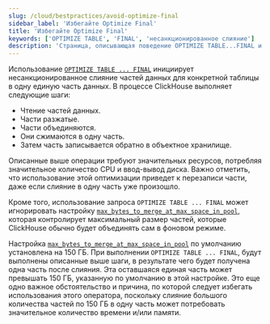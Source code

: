 ```yaml
---
slug: /cloud/bestpractices/avoid-optimize-final
sidebar_label: 'Избегайте Optimize Final'
title: 'Избегайте Optimize Final'
keywords: ['OPTIMIZE TABLE', 'FINAL', 'несанкционированное слияние']
description: 'Страница, описывающая поведение OPTIMIZE TABLE...FINAL и причины, по которым следует его избегать'
---
```


Использование [`OPTIMIZE TABLE ... FINAL`](/sql-reference/statements/optimize/) инициирует несанкционированное слияние частей данных для конкретной таблицы в одну единую часть данных. 
В процессе ClickHouse выполняет следующие шаги:

- Чтение частей данных.
- Части разжатые.
- Части объединяются.
- Они сжимаются в одну часть.
- Затем часть записывается обратно в объектное хранилище.

Описанные выше операции требуют значительных ресурсов, потребляя значительное количество CPU и ввод-вывод диска. 
Важно отметить, что использование этой оптимизации приведет к перезаписи части, 
даже если слияние в одну часть уже произошло.

Кроме того, использование запроса `OPTIMIZE TABLE ... FINAL` может игнорировать 
настройку [`max_bytes_to_merge_at_max_space_in_pool`](/operations/settings/merge-tree-settings#max-bytes-to-merge-at-max-space-in-pool), которая контролирует максимальный размер частей,
которые ClickHouse обычно будет объединять сам в фоновом режиме.

Настройка [`max_bytes_to_merge_at_max_space_in_pool`](/operations/settings/merge-tree-settings#max-bytes-to-merge-at-max-space-in-pool) по умолчанию установлена на 150 ГБ. 
При выполнении `OPTIMIZE TABLE ... FINAL`, 
будут выполнены описанные выше шаги, в результате чего будет получена одна часть после слияния. 
Эта оставшаяся единая часть может превышать 150 ГБ, указанную по умолчанию в этой настройке. 
Это еще одно важное обстоятельство и причина, по которой следует избегать использования этого оператора, 
поскольку слияние большого количества частей по 150 ГБ в одну часть может потребовать значительное количество времени и/или памяти.
